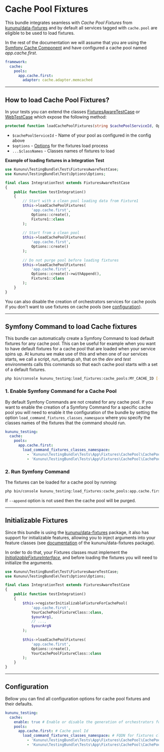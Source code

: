 # Cache Pool Fixtures

This bundle integrates seamless with *Cache Pool Fixtures* from [kununu/data-fixtures](https://github.com/kununu/data-fixtures) and by default all services tagged with `cache.pool` are eligible to be used to load fixtures.

In the rest of the documentation we will assume that you are using the [Symfony Cache Component](https://symfony.com/doc/current/components/cache.html) and have configured a cache pool named *app.cache.first*.

```yaml
framework:
  cache:
    pools:
      app.cache.first:
        adapter: cache.adapter.memcached
```

----------------------------------

## How to load Cache Pool Fixtures?

In your tests you can extend the classes [FixturesAwareTestCase](/src/Test/FixturesAwareTestCase.php) or [WebTestCase](/src/Test/WebTestCase.php) which expose the following method:

```php
protected function loadCachePoolFixtures(string $cachePoolServiceId, OptionsInterface $options, string ...$classNames): void
```

- `$cachePoolServiceId` - Name of your pool as configured in the config above
- `$options` - [Options](options.md) for the fixtures load process
- `...$classNames` - Classes names of fixtures to load

**Example of loading fixtures in a Integration Test**

```php
use Kununu\TestingBundle\Test\FixturesAwareTestCase;
use Kununu\TestingBundle\Test\Options\Options;

final class IntegrationTest extends FixturesAwareTestCase
{
    public function testIntegration()
    {
        // Start with a clean pool loading data from Fixture1
        $this->loadCachePoolFixtures(
            'app.cache.first',
            Options::create(),
            Fixture1::class
        );
        
        // Start from a clean pool
        $this->loadCachePoolFixtures(
            'app.cache.first',
            Options::create()
        );
        
        // Do not purge pool before loading fixtures
        $this->loadCachePoolFixtures(
            'app.cache.first',
            Options::create()->withAppend(),
            Fixture1::class
        );
    }
}
```

You can also disable the creation of orchestrators services for cache pools if you don't want to use fixtures on cache pools (see [configuration](#Configuration)).

-----------------------

## Symfony Command to load Cache fixtures

This bundle can automatically create a Symfony Command to load default fixtures for any cache pool. This can be useful for example when you want to have default fixtures for a cache pool that are loaded when your service spins up. At kununu we make use of this and when one of our services starts, we call a script, *run_startup.sh*, that on the *dev* and *test* environments calls this commands so that each cache pool starts with a set of a default fixtures.

```bash
php bin/console kununu_testing:load_fixtures:cache_pools:MY_CACHE_ID [--append]
```

### 1. Enable Symfony Command for a Cache Pool

By default Symfony Commands are not created for any cache pool. If you want to enable the creation of a Symfony Command for a specific cache pool you will need to enable it the configuration of the bundle by setting the option `load_command_fixtures_classes_namespace` where you specify the classes names of the fixtures that the command should run.

```yaml
kununu_testing:
  cache:
    pools:
      app.cache.first:
        load_command_fixtures_classes_namespace:
          - 'Kununu\TestingBundle\Tests\App\Fixtures\CachePool\CachePoolFixture1'
          - 'Kununu\TestingBundle\Tests\App\Fixtures\CachePool\CachePoolFixture2'
```

### 2. Run Symfony Command

The fixtures can be loaded for a cache pool by running:

```bash
php bin/console kununu_testing:load_fixtures:cache_pools:app.cache.first --append
```

If `--append` option is not used then the cache pool will be purged.

------------------------------

## Initializable Fixtures

Since this bundle is using the [kununu/data-fixtures](https://github.com/kununu/data-fixtures) package, it also has support for initializable features, allowing you to inject arguments into your feature classes (see [documentation](https://github.com/kununu/data-fixtures) of the kununu/data-fixtures package).

In order to do that, your Fixtures classes must implement the *[InitializableFixtureInterface](https://github.com/kununu/data-fixtures/blob/master/src/InitializableFixtureInterface.php)*, and before loading the fixtures you will need to initialize the arguments.

```php
use Kununu\TestingBundle\Test\FixturesAwareTestCase;
use Kununu\TestingBundle\Test\Options\Options;

final class IntegrationTest extends FixturesAwareTestCase
{
    public function testIntegration()
    {
        $this->registerInitializableFixtureForCachePool(
            'app.cache.first',
            YourCachePoolFixtureClass::class,
            $yourArg1,
            // ...,
            $yourArgN
        );
        
        $this->loadCachePoolFixtures(
            'app.cache.first',
            Options::create(),
            YourCachePoolFixtureClass::class
        );
    }
}
```

-------------------------

## Configuration

Bellow you can find all configuration options for cache pool fixtures and their defaults.

```yaml
kununu_testing:
  cache:
    enable: true # Enable or disable the generation of orchestrators for cache pools in the app
    pools:
      app.cache.first: # Cache pool Id
        load_command_fixtures_classes_namespace: # FQDN for fixtures classes that the Symfony command will use
          - 'Kununu\TestingBundle\Tests\App\Fixtures\CachePool\CachePoolFixture1'
          - 'Kununu\TestingBundle\Tests\App\Fixtures\CachePool\CachePoolFixture2'
```
